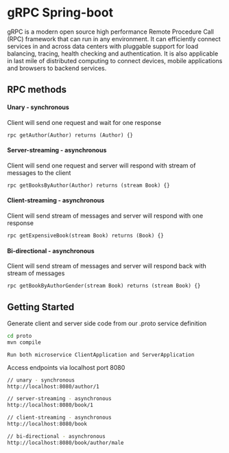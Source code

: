 # gRPC Spring-boot
gRPC is a modern open source high performance Remote Procedure Call (RPC) framework that can run in any environment. It can efficiently connect services in and across data centers with pluggable support for load balancing, tracing, health checking and authentication. It is also applicable in last mile of distributed computing to connect devices, mobile applications and browsers to backend services.

## RPC methods
#### Unary - synchronous
Client will send one request and wait for one response
```
rpc getAuthor(Author) returns (Author) {}
```
#### Server-streaming - asynchronous
Client will send one request and server will respond with stream of messages to the client
```
rpc getBooksByAuthor(Author) returns (stream Book) {}
```
#### Client-streaming - asynchronous
Client will send stream of messages and server will respond with one response
```
rpc getExpensiveBook(stream Book) returns (Book) {}
```
#### Bi-directional - asynchronous
Client will send stream of messages and server will respond back with stream of messages
```
rpc getBookByAuthorGender(stream Book) returns (stream Book) {}
```

## Getting Started
Generate client and server side code from our .proto service definition
```zsh
cd proto
mvn compile
```
```
Run both microservice ClientApplication and ServerApplication
```
Access endpoints via localhost port 8080
```zsh
// unary - synchronous
http://localhost:8080/author/1

// server-streaming - asynchronous
http://localhost:8080/book/1

// client-streaming - asynchronous
http://localhost:8080/book

// bi-directional - asynchronous
http://localhost:8080/book/author/male
```
